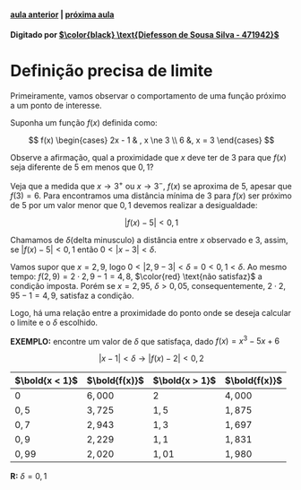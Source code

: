 ﻿#### [aula anterior](./10-09-19-calculos-usando-propriedades-dos-limites.html) | [próxima aula](./17-09-19-definicao-precisa-de-limite.html)

#### Digitado por [$\color{black} \text{Diefesson de Sousa Silva - 471942}$](mailto://diefesson.so@gmail.com)

# Definição precisa de limite

Primeiramente, vamos observar o comportamento de uma função próximo a um ponto de interesse.

Suponha um função $f(x)$ definida como:

$$
f(x) \begin{cases}
2x - 1 & , x \ne 3 \\
6 &, x = 3
\end{cases}
$$

Observe a afirmação, qual a proximidade que $x$ deve ter de $3$ para que $f(x)$ seja diferente de $5$ em menos que $0,1$?

Veja que a medida que $x \rightarrow 3^+$ ou $x \rightarrow 3^-$, $f(x)$ se aproxima de $5$, apesar que $f(3) = 6$. Para encontramos uma distância mínima de $3$ para $f(x)$ ser próximo de $5$ por um valor menor que $0,1$ devemos realizar a desigualdade:

$$|f(x) - 5| \lt 0,1$$

Chamamos de $\delta$(delta minusculo) a distância entre $x$ observado e $3$, assim, se $|f(x) - 5| \lt 0,1$ então $0 \lt |x - 3| \lt \delta$.

Vamos supor que $x = 2,9$, logo $0 \lt | 2,9 - 3 | \lt \delta = 0 \lt 0,1 \lt \delta$. Ao mesmo tempo: $f(2,9) = 2 \cdot 2,9 - 1 = 4,8$, $\color{red} \text{não satisfaz}$ a condição imposta. Porém se $x = 2,95$, $\delta > 0,05$, consequentemente, $2 \cdot 2,95 - 1 = 4,9$, satisfaz a condição.

Logo, há uma relação entre a proximidade do ponto onde se deseja calcular o limite e o $\delta$ escolhido.

**EXEMPLO:** encontre um valor de $\delta$ que satisfaça, dado $f(x) = x^3 - 5x + 6$

$$
|x - 1| < \delta \rightarrow |f(x) - 2| < 0,2
$$

$\bold{x < 1}$ | $\bold{f(x)}$ | $\bold{x > 1}$ | $\bold{f(x)}$
-|-|-|-
$0$    | $6,000$ | $2$    | $4,000$
$0,5$  | $3,725$ | $1,5$  | $1,875$
$0,7$  | $2,943$ | $1,3$  | $1,697$
$0,9$  | $2,229$ | $1,1$  | $1,831$
$0,99$ | $2,020$ | $1,01$ | $1,980$

**R:** $\delta = 0,1$
